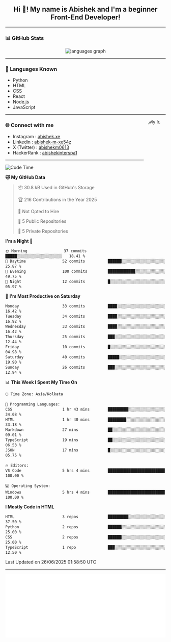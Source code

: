 <h2 align="center">Hi 👋! My name is <b>Abishek</b> and I'm a beginner Front-End Developer!</h2>

---

### 📊 GitHub Stats

<div align="center">
  <img src="https://github-readme-stats.vercel.app/api/top-langs?username=Abishek-Web-Co&locale=en&hide_title=false&layout=compact&card_width=320&langs_count=5&theme=dracula&hide_border=false" height="150" alt="languages graph" />
</div>

---

### 🧠 Languages Known

- Python  
- HTML  
- CSS  
- React  
- Node.js  
- JavaScript  

---

<img align="right" height="150" src="https://abish-file.web.app/assets/pics/circle_me.png" alt="My Icon" style="border-radius: 50%;" />

### 🌐 Connect with me

- Instagram   : [abishek.xe](https://www.instagram.com/abishek.xe/)
- Linkedin    : [abishek-m-xe54z](https://www.linkedin.com/in/abishek-m-xe54z/)
- X (Twitter) : [abishekm0613](https://x.com/abishekm0613)
- HackerRank  : [abishekinterspa1](https://www.hackerrank.com/profile/abishekinterspa1)

---

<!--START_SECTION:waka-->
![Code Time](http://img.shields.io/badge/Code%20Time-59%20hrs%207%20mins-blue)

**🐱 My GitHub Data** 

> 📦 30.8 kB Used in GitHub's Storage 
 > 
> 🏆 216 Contributions in the Year 2025
 > 
> 🚫 Not Opted to Hire
 > 
> 📜 5 Public Repositories 
 > 
> 🔑 5 Private Repositories 
 > 
**I'm a Night 🦉** 

```text
🌞 Morning                37 commits          █████░░░░░░░░░░░░░░░░░░░░   18.41 % 
🌆 Daytime                52 commits          ██████░░░░░░░░░░░░░░░░░░░   25.87 % 
🌃 Evening                100 commits         ████████████░░░░░░░░░░░░░   49.75 % 
🌙 Night                  12 commits          █░░░░░░░░░░░░░░░░░░░░░░░░   05.97 % 
```
📅 **I'm Most Productive on Saturday** 

```text
Monday                   33 commits          ████░░░░░░░░░░░░░░░░░░░░░   16.42 % 
Tuesday                  34 commits          ████░░░░░░░░░░░░░░░░░░░░░   16.92 % 
Wednesday                33 commits          ████░░░░░░░░░░░░░░░░░░░░░   16.42 % 
Thursday                 25 commits          ███░░░░░░░░░░░░░░░░░░░░░░   12.44 % 
Friday                   10 commits          █░░░░░░░░░░░░░░░░░░░░░░░░   04.98 % 
Saturday                 40 commits          █████░░░░░░░░░░░░░░░░░░░░   19.90 % 
Sunday                   26 commits          ███░░░░░░░░░░░░░░░░░░░░░░   12.94 % 
```


📊 **This Week I Spent My Time On** 

```text
🕑︎ Time Zone: Asia/Kolkata

💬 Programming Languages: 
CSS                      1 hr 43 mins        █████████░░░░░░░░░░░░░░░░   34.08 % 
HTML                     1 hr 40 mins        ████████░░░░░░░░░░░░░░░░░   33.18 % 
Markdown                 27 mins             ██░░░░░░░░░░░░░░░░░░░░░░░   09.01 % 
TypeScript               19 mins             ██░░░░░░░░░░░░░░░░░░░░░░░   06.53 % 
JSON                     17 mins             █░░░░░░░░░░░░░░░░░░░░░░░░   05.75 % 

🔥 Editors: 
VS Code                  5 hrs 4 mins        █████████████████████████   100.00 % 

💻 Operating System: 
Windows                  5 hrs 4 mins        █████████████████████████   100.00 % 
```

**I Mostly Code in HTML** 

```text
HTML                     3 repos             █████████░░░░░░░░░░░░░░░░   37.50 % 
Python                   2 repos             ██████░░░░░░░░░░░░░░░░░░░   25.00 % 
CSS                      2 repos             ██████░░░░░░░░░░░░░░░░░░░   25.00 % 
TypeScript               1 repo              ███░░░░░░░░░░░░░░░░░░░░░░   12.50 % 
```




 Last Updated on 26/06/2025 01:58:50 UTC
<!--END_SECTION:waka-->

---

<div align="center">
  <a href="https://abish-file.web.app/" target="_blank" rel="noopener noreferrer"><img height="200" src="pic.png" alt="Profile Picture" /></a>
</div>


